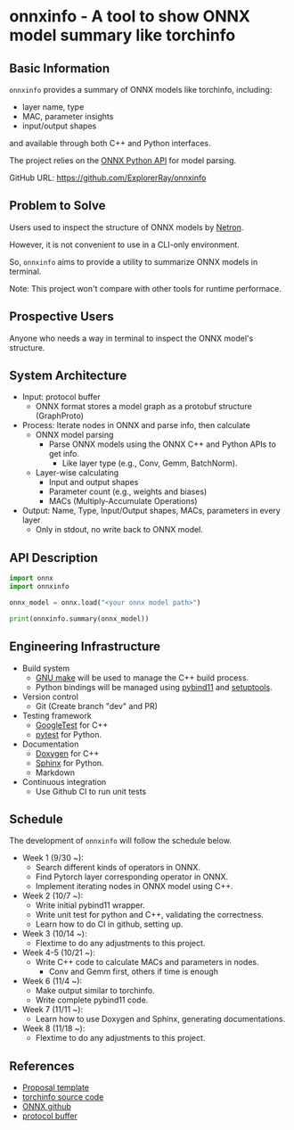 # onnxinfo - A tool to show ONNX model summary like torchinfo

## Basic Information

`onnxinfo` provides a summary of ONNX models like torchinfo, including:
* layer name, type
* MAC, parameter insights
* input/output shapes

and available through both C++ and Python interfaces. 

The project relies on the 
[ONNX Python API](https://github.com/onnx/onnx/blob/main/docs/PythonAPIOverview.md) 
for model parsing.

GitHub URL: https://github.com/ExplorerRay/onnxinfo

## Problem to Solve

Users used to inspect the structure of ONNX models by 
[Netron](https://github.com/lutzroeder/netron).

However, it is not convenient to use in a CLI-only environment. 

So, `onnxinfo` aims to provide a utility to summarize ONNX models in terminal.

Note: This project won't compare with other tools for runtime performace.

## Prospective Users

Anyone who needs a way in terminal to inspect the ONNX model's structure.

## System Architecture

* Input: protocol buffer
  * ONNX format stores a model graph as a protobuf structure (GraphProto)
* Process: Iterate nodes in ONNX and parse info, then calculate
  * ONNX model parsing
    * Parse ONNX models using the ONNX C++ and Python APIs to get info. 
      * Like layer type (e.g., Conv, Gemm, BatchNorm).
  * Layer-wise calculating
    * Input and output shapes
    * Parameter count (e.g., weights and biases)
    * MACs (Multiply-Accumulate Operations)
* Output: Name, Type, Input/Output shapes, MACs, parameters in every layer
  * Only in stdout, no write back to ONNX model.

## API Description
```python
import onnx
import onnxinfo

onnx_model = onnx.load("<your onnx model path>")

print(onnxinfo.summary(onnx_model))
```

## Engineering Infrastructure
* Build system
  * [GNU make](https://www.gnu.org/software/make/manual/make.html) 
  will be used to manage the C++ build process.
  * Python bindings will be managed using
  [pybind11](https://github.com/pybind/pybind11)
  and [setuptools](https://github.com/pypa/setuptools).
* Version control
  * Git (Create branch "dev" and PR)
* Testing framework
  * [GoogleTest](https://github.com/google/googletest) for C++
  * [pytest](https://docs.pytest.org/en/stable/) for Python.
* Documentation
  * [Doxygen](https://www.doxygen.nl/) for C++
  * [Sphinx](https://www.sphinx-doc.org/en/master/) for Python.
  * Markdown
* Continuous integration
  * Use Github CI to run unit tests

## Schedule

The development of `onnxinfo` will follow the schedule below.

* Week 1 (9/30 ~):
  * Search different kinds of operators in ONNX.
  * Find Pytorch layer corresponding operator in ONNX.
  * Implement iterating nodes in ONNX model using C++.
* Week 2 (10/7 ~):
  * Write initial pybind11 wrapper.
  * Write unit test for python and C++, validating the correctness.
  * Learn how to do CI in github, setting up.
* Week 3 (10/14 ~): 
  * Flextime to do any adjustments to this project.
* Week 4-5 (10/21 ~): 
  * Write C++ code to calculate MACs and parameters in nodes. 
    * Conv and Gemm first, others if time is enough
* Week 6 (11/4 ~): 
  * Make output similar to torchinfo.
  * Write complete pybind11 code.
* Week 7 (11/11 ~): 
  * Learn how to use Doxygen and Sphinx, generating documentations.
* Week 8 (11/18 ~): 
  * Flextime to do any adjustments to this project.

## References
* [Proposal template](https://yyc.solvcon.net/en/latest/nsd/project/project_template.html)
* [torchinfo source code](https://github.com/TylerYep/torchinfo)
* [ONNX github](https://github.com/onnx/onnx)
* [protocol buffer](https://protobuf.dev/overview/)
